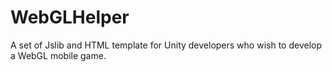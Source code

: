 # WebGLHelper
A set of Jslib and HTML template for Unity developers who wish to develop a WebGL mobile game.
